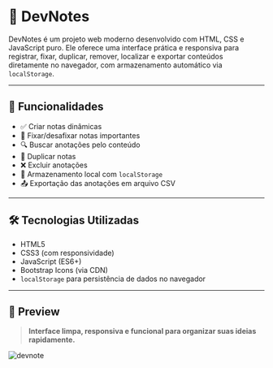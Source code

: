 # 📝 DevNotes

DevNotes é um projeto web moderno desenvolvido com HTML, CSS e JavaScript puro. Ele oferece uma interface prática e responsiva para registrar, fixar, duplicar, remover, localizar e exportar conteúdos diretamente no navegador, com armazenamento automático via `localStorage`.

---

## 🚀 Funcionalidades

- ✅ Criar notas dinâmicas
- 📌 Fixar/desafixar notas importantes
- 🔍 Buscar anotações pelo conteúdo
- 📑 Duplicar notas
- ❌ Excluir anotações
- 💾 Armazenamento local com `localStorage`
- 📤 Exportação das anotações em arquivo CSV

---

## 🛠️ Tecnologias Utilizadas

- HTML5
- CSS3 (com responsividade)
- JavaScript (ES6+)
- Bootstrap Icons (via CDN)
- `localStorage` para persistência de dados no navegador
  
---

## 📸 Preview

> **Interface limpa, responsiva e funcional para organizar suas ideias rapidamente.**

![devnote](https://github.com/user-attachments/assets/6973f43d-867c-4fcc-a0a3-19c9da119320)


